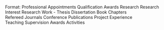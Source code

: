 Format:
Professional Appointments
Qualification
Awards
Research 
	Research Interest 
	Research Work - 
					Thesis Dissertation
					Book Chapters
					Refereed Journals
					Conference Publications
Project
Experience	
	Teaching
	Supervision
Awards
Activities
